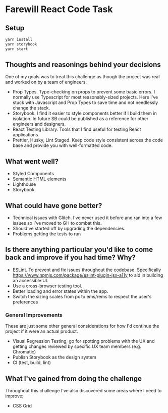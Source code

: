 # Farewill React Code Task

## Setup

```bash
yarn install
yarn storybook
yarn start
```

## Thoughts and reasonings behind your decisions

One of my goals was to treat this challenge as though the project was real and worked on by a team of engineers.

- Prop Types. Type-checking on props to prevent some basic errors. I normally use Typescript for most reasonably-sized projects. Here I've stuck with Javascript and Prop Types to save time and not needlessly change the stack.
- Storybook. I find it easier to style components better if I build them in isolation. In future SB could be published as a reference for other engineers and designers.
- React Testing Library. Tools that I find useful for testing React applications.
- Prettier, Husky, Lint Staged. Keep code style consistent across the code base and provide you with well-formatted code.

## What went well?

- Styled Components
- Semantic HTML elements
- Lighthouse
- Storybook

## What could have gone better?

- Technical issues with Glitch. I've never used it before and ran into a few issues so I've moved to GH to combat this.
- Should've started off by upgrading the dependencies.
- Problems getting the tests to run

## Is there anything particular you'd like to come back and improve if you had time? Why?

- ESLint. To prevent and fix issues throughout the codebase. Specifically https://www.npmjs.com/package/eslint-plugin-jsx-a11y to aid in building an accessible UI. 
- Use a cross-browser testing tool.
- Better loading and error states within the app.
- Switch the sizing scales from px to ems/rems to respect the user's preferences

### General Improvements

These are just some other general considerations for how I'd continue the project if it were an actual product.

- Visual Regression Testing, go for spotting problems with the UX and getting changes reviewed by specific UX team members (e.g. Chromatic)
- Publish Storybook as the design system
- CI (test, build, lint)

## What I've gained from doing the challenge

Throughout this challenge I've also discovered some areas where I need to improve:

- CSS Grid
